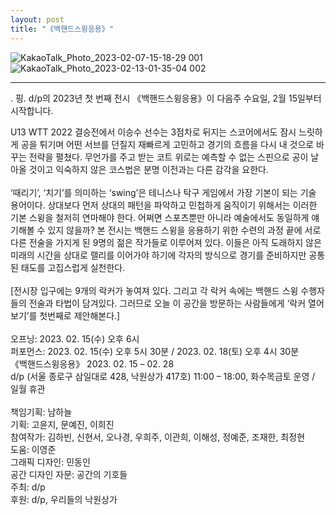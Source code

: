 ```yaml
---
layout: post
title: "《백핸드스윙응용》"
---
```


![KakaoTalk_Photo_2023-02-07-15-18-29 001](https://github.com/user-attachments/assets/6a8408f3-8779-438e-a384-f4f1bd01a386)
![KakaoTalk_Photo_2023-02-13-01-35-04 002](https://github.com/user-attachments/assets/909b7fb5-74a0-4983-8acb-209e3459f464)

***

. 핑. d/p의 2023년 첫 번째 전시 《백핸드스윙응용》이 다음주 수요일, 2월 15일부터 시작합니다. 

U13 WTT 2022 결승전에서 이승수 선수는 3점차로 뒤지는 스코어에서도 잠시 느릿하게 공을 튀기며 어떤 서브를 던질지 재빠르게 고민하고 경기의 흐름을 다시 내 것으로 바꾸는 전략을 펼쳤다. 무언가를 주고 받는 코트 위로는 예측할 수 없는 스핀으로 공이 날아올 것이고 익숙하지 않은 코스법은 분명 이전과는 다른 감각을 요한다. <br/>
<br/>
‘때리기’, ‘치기’를 의미하는 ‘swing’은 테니스나 탁구 게임에서 가장 기본이 되는 기술 용어이다. 상대보다 먼저 상대의 패턴을 파악하고 민첩하게 움직이기 위해서는 이러한 기본 스윙을 철저히 연마해야 한다. 어쩌면 스포츠뿐만 아니라 예술에서도 동일하게 얘기해볼 수 있지 않을까? 본 전시는 백핸드 스윙을 응용하기 위한 수련의 과정 끝에 서로 다른 전술을 가지게 된 9명의 젊은 작가들로 이루어져 있다. 이들은 아직 도래하지 않은 미래의 시간을 상대로 랠리를 이어가야 하기에 각자의 방식으로 경기를 준비하지만 공통된 태도를 고집스럽게 실천한다. <br/>
<br/>
[전시장 입구에는 9개의 락커가 놓여져 있다. 그리고 각 락커 속에는 백핸드 스윙 수행자들의 전술과 타법이 담겨있다. 그러므로 오늘 이 공간을 방문하는 사람들에게 ‘락커 열어보기’를 첫번째로 제안해본다.] <br/>
<br/>
오프닝: 2023. 02. 15(수) 오후 6시 <br/>
퍼포먼스: 2023. 02. 15(수) 오후 5시 30분 / 2023. 02. 18(토) 오후 4시 30분 <br/>
《백핸드스윙응용》 2023. 02. 15 – 02. 28 <br/>
d/p (서울 종로구 삼일대로 428, 낙원상가 417호) 11:00 – 18:00, 화수목금토 운영 / 일월 휴관 <br/>
<br/>
책임기획: 남하늘 <br/>
기획: 고윤지, 문예진, 이희진 <br/>
참여작가: 김하빈, 신현서, 오나경, 우희주, 이관희, 이해성, 정예준, 조재한, 최정현 <br/>
도움: 이영준 <br/>
그래픽 디자인: 민동인 <br/>
공간 디자인 자문: 공간의 기호들 <br/>
주최: d/p <br/>
후원: d/p, 우리들의 낙원상가 <br/>
